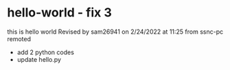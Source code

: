 # hello-world - fix 3
this is hello world
Revised by sam26941 on 2/24/2022 at 11:25 from ssnc-pc remoted
- add 2 python codes
- update hello.py